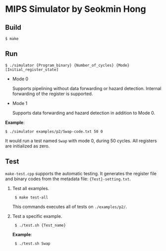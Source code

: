 # MIPS Simulator by Seokmin Hong

## Build

    $ make

## Run

    $ ./simulator {Program_binary} {Number_of_cycles} {Mode} [Initial_register_state]

- Mode 0

    Supports pipelining without data forwarding or hazard detection. Internal forwarding of the register is supported.

- Mode 1

    Supports data forwarding and hazard detection in addition to Mode 0.


**Example**:

    $ ./simulator examples/p2/Swap-code.txt 50 0

It would run a test named `Swap` with mode 0, during 50 cycles. All registers are initialized as zero.

## Test

`make-test.cpp` supports the automatic testing. It generates the register file and binary codes from the metadata file: `{Test}-setting.txt`.

1. Test all examples.

        $ make test-all
    
    This commands executes all of tests on `./examples/p2/`.

2. Test a specific example.

        $ ./test.sh {Test_name}
    
    **Example**:

        $ ./test.sh Swap